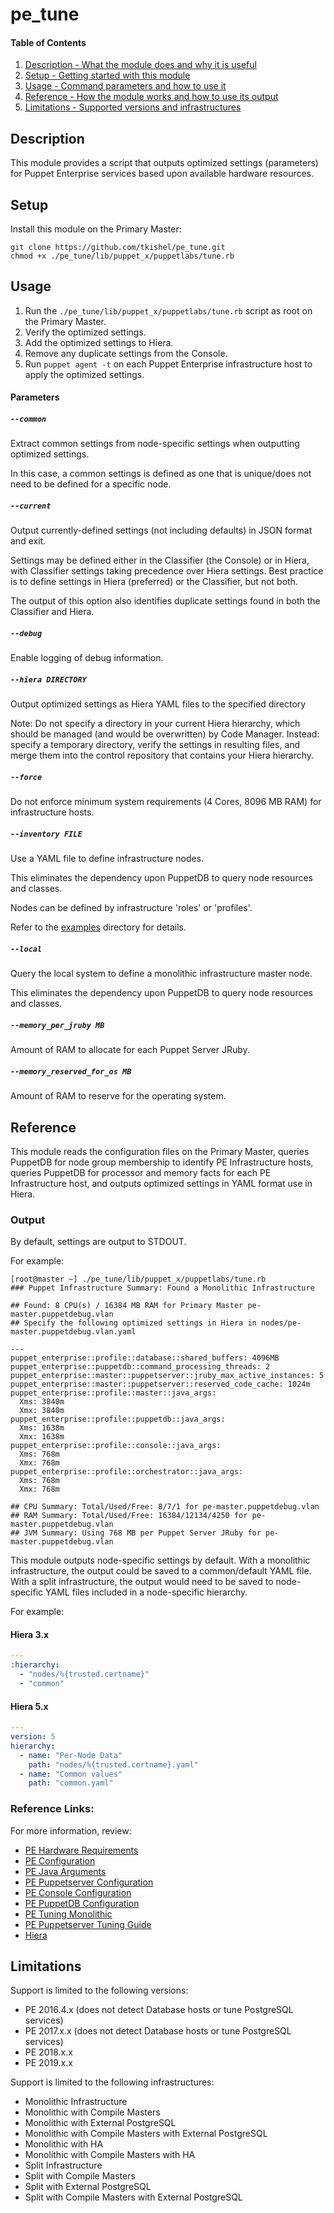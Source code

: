 # pe_tune

#### Table of Contents

1. [Description - What the module does and why it is useful](#description)
1. [Setup - Getting started with this module](#setup)
1. [Usage - Command parameters and how to use it](#usage)
1. [Reference - How the module works and how to use its output](#reference)
1. [Limitations - Supported versions and infrastructures](#limitations)

## Description

This module provides a script that outputs optimized settings (parameters) for Puppet Enterprise services based upon available hardware resources.

## Setup

Install this module on the Primary Master:

```shell
git clone https://github.com/tkishel/pe_tune.git
chmod +x ./pe_tune/lib/puppet_x/puppetlabs/tune.rb
```

## Usage

1. Run the `./pe_tune/lib/puppet_x/puppetlabs/tune.rb` script as root on the Primary Master.
1. Verify the optimized settings.
1. Add the optimized settings to Hiera.
1. Remove any duplicate settings from the Console.
1. Run `puppet agent -t` on each Puppet Enterprise infrastructure host to apply the optimized settings.

#### Parameters

##### `--common`

Extract common settings from node-specific settings when outputting optimized settings.

In this case, a common settings is defined as one that is unique/does not need to be defined for a specific node.

##### `--current`

Output currently-defined settings (not including defaults) in JSON format and exit.

Settings may be defined either in the Classifier (the Console) or in Hiera, with Classifier settings taking precedence over Hiera settings. Best practice is to define settings in Hiera (preferred) or the Classifier, but not both.

The output of this option also identifies duplicate settings found in both the Classifier and Hiera.

##### `--debug`

Enable logging of debug information.

##### `--hiera DIRECTORY`

Output optimized settings as Hiera YAML files to the specified directory

Note: Do not specify a directory in your current Hiera hierarchy, which should be managed (and would be overwritten) by Code Manager. Instead: specify a temporary directory, verify the settings in resulting files, and merge them into the control repository that contains your Hiera hierarchy.

##### `--force`

Do not enforce minimum system requirements (4 Cores, 8096 MB RAM) for infrastructure hosts.

##### `--inventory FILE`

Use a YAML file to define infrastructure nodes.

This eliminates the dependency upon PuppetDB to query node resources and classes.

Nodes can be defined by infrastructure 'roles' or 'profiles'.

Refer to the [examples](examples) directory for details.

##### `--local`

Query the local system to define a monolithic infrastructure master node.

This eliminates the dependency upon PuppetDB to query node resources and classes.

##### `--memory_per_jruby MB`

Amount of RAM to allocate for each Puppet Server JRuby.

##### `--memory_reserved_for_os MB`

Amount of RAM to reserve for the operating system.

## Reference

This module reads the configuration files on the Primary Master, queries PuppetDB for node group membership to identify PE Infrastructure hosts, queries PuppetDB for processor and memory facts for each PE Infrastructure host, and outputs optimized settings in YAML format use in Hiera.

### Output

By default, settings are output to STDOUT.

For example:

```shell
[root@master ~] ./pe_tune/lib/puppet_x/puppetlabs/tune.rb
### Puppet Infrastructure Summary: Found a Monolithic Infrastructure

## Found: 8 CPU(s) / 16384 MB RAM for Primary Master pe-master.puppetdebug.vlan
## Specify the following optimized settings in Hiera in nodes/pe-master.puppetdebug.vlan.yaml

---
puppet_enterprise::profile::database::shared_buffers: 4096MB
puppet_enterprise::puppetdb::command_processing_threads: 2
puppet_enterprise::master::puppetserver::jruby_max_active_instances: 5
puppet_enterprise::master::puppetserver::reserved_code_cache: 1024m
puppet_enterprise::profile::master::java_args:
  Xms: 3840m
  Xmx: 3840m
puppet_enterprise::profile::puppetdb::java_args:
  Xms: 1638m
  Xmx: 1638m
puppet_enterprise::profile::console::java_args:
  Xms: 768m
  Xmx: 768m
puppet_enterprise::profile::orchestrator::java_args:
  Xms: 768m
  Xmx: 768m

## CPU Summary: Total/Used/Free: 8/7/1 for pe-master.puppetdebug.vlan
## RAM Summary: Total/Used/Free: 16384/12134/4250 for pe-master.puppetdebug.vlan
## JVM Summary: Using 768 MB per Puppet Server JRuby for pe-master.puppetdebug.vlan
```

This module outputs node-specific settings by default. With a monolithic infrastructure, the output could be saved to a common/default YAML file. With a split infrastructure, the output would need to be saved to node-specific YAML files included in a node-specific hierarchy.

For example:

#### Hiera 3.x

```yaml
---
:hierarchy:
  - "nodes/%{trusted.certname}"
  - "common"
```

#### Hiera 5.x

```yaml
---
version: 5
hierarchy:
  - name: "Per-Node Data"
    path: "nodes/%{trusted.certname}.yaml"
  - name: "Common values"
    path: "common.yaml"
```

### Reference Links:

For more information, review:

* [PE Hardware Requirements](https://puppet.com/docs/pe/latest/installing/hardware_requirements.html)
* [PE Configuration](https://puppet.com/docs/pe/latest/configuring/config_intro.html)
* [PE Java Arguments](https://puppet.com/docs/pe/latest/configuring/config_java_args.html)
* [PE Puppetserver Configuration](https://puppet.com/docs/pe/latest/configuring/config_puppetserver.html)
* [PE Console Configuration](https://puppet.com/docs/pe/latest/configuring/config_console.html)
* [PE PuppetDB Configuration](https://puppet.com/docs/pe/latest/configuring/config_puppetdb.html)
* [PE Tuning Monolithic](https://puppet.com/docs/pe/latest/configuring/tuning_monolithic.html)
* [PE Puppetserver Tuning Guide](https://puppet.com/docs/puppetserver/latest/tuning_guide.html)
* [Hiera](https://puppet.com/docs/puppet/latest/hiera_intro.html)

## Limitations

Support is limited to the following versions:

* PE 2016.4.x (does not detect Database hosts or tune PostgreSQL services)
* PE 2017.x.x (does not detect Database hosts or tune PostgreSQL services)
* PE 2018.x.x
* PE 2019.x.x

Support is limited to the following infrastructures:

* Monolithic Infrastructure
* Monolithic with Compile Masters
* Monolithic with External PostgreSQL
* Monolithic with Compile Masters with External PostgreSQL
* Monolithic with HA
* Monolithic with Compile Masters with HA
* Split Infrastructure
* Split with Compile Masters
* Split with External PostgreSQL
* Split with Compile Masters with External PostgreSQL
